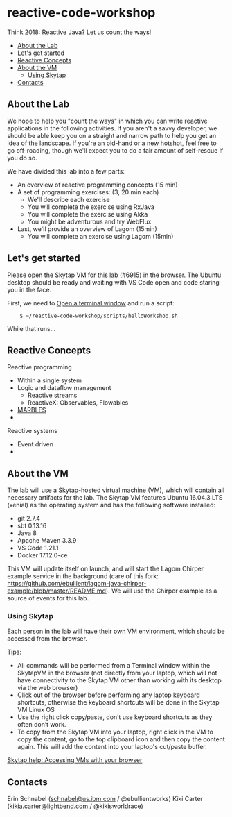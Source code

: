 # reactive-code-workshop
Think 2018: Reactive Java? Let us count the ways!

<!-- TOC depthFrom:2 depthTo:6 withLinks:1 updateOnSave:1 orderedList:0 -->

- [About the Lab](#about-the-lab)
- [Let's get started](#lets-get-started)
- [Reactive Concepts](#reactive-concepts)
- [About the VM](#about-the-vm)
  - [Using Skytap](#using-skytap)
- [Contacts](#contacts)

<!-- /TOC -->

## About the Lab

We hope to help you "count the ways" in which you can write reactive applications in the following activities. If you aren't a savvy developer, we should be able keep you on a straight and narrow path to help you get an idea of the landscape. If you're an old-hand or a new hotshot, feel free to go off-roading, though we'll expect you to do a fair amount of self-rescue if you do so.

We have divided this lab into a few parts:

* An overview of reactive programming concepts (15 min)
* A set of programming exercises: (3, 20 min each)
  - We'll describe each exercise
  - You will complete the exercise using RxJava
  - You will complete the exercise using Akka
  - You might be adventurous and try WebFlux
* Last, we'll provide an overview of Lagom (15min)
  - You will complete an exercise using Lagom (15min)

## Let's get started

Please open the Skytap VM for this lab (#6915) in the browser. The Ubuntu desktop should be ready and waiting with VS Code open and code staring you in the face.

First, we need to [Open a terminal window](https://www.wikihow.com/Open-a-Terminal-Window-in-Ubuntu) and run a script:

        $ ~/reactive-code-workshop/scripts/helloWorkshop.sh


While that runs...

## Reactive Concepts

Reactive programming

  * Within a single system
  * Logic and dataflow management
    - Reactive streams
    - ReactiveX: Observables, Flowables
  * [MARBLES](https://medium.com/@jshvarts/read-marble-diagrams-like-a-pro-3d72934d3ef5)
  *

Reactive systems

  * Event driven
  *



## About the VM

The lab will use a Skytap-hosted virtual machine (VM), which will contain all necessary artifacts for the lab. The Skytap VM features Ubuntu 16.04.3 LTS (xenial) as the operating system and has the following software installed:

* git 2.7.4
* sbt 0.13.16
* Java 8
* Apache Maven 3.3.9
* VS Code 1.21.1
* Docker 17.12.0-ce

This VM will update itself on launch, and will start the Lagom Chirper example service in the background (care of this fork: https://github.com/ebullient/lagom-java-chirper-example/blob/master/README.md). We will use the Chirper example as a source of events for this lab.

### Using Skytap

Each person in the lab will have their own VM environment, which should be accessed from the browser.

Tips:

* All commands will be performed from a Terminal window within the SkytapVM in the browser (not directly from your laptop, which will not have connectivity to the Skytap VM other than working with its desktop via the web browser)
* Click out of the browser before performing any laptop keyboard shortcuts, otherwise the keyboard shortcuts will be done in the Skytap VM Linux OS
* Use the right click copy/paste, don’t use keyboard shortcuts as they often don’t work.
* To copy from the Skytap VM into your laptop, right click in the VM to copy the content, go to the top clipboard icon and then copy the content again. This will add the content into your laptop's cut/paste buffer.

[Skytap help: Accessing VMs with your browser](https://help.skytap.com/VMClient.html)


## Contacts

Erin Schnabel (schnabel@us.ibm.com / @ebullientworks)
Kiki Carter (kikia.carter@lightbend.com / @kikisworldrace)
